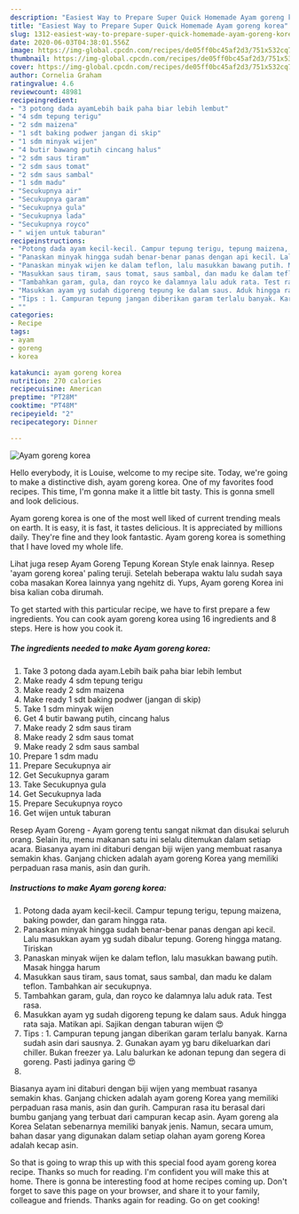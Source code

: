 ```yaml
---
description: "Easiest Way to Prepare Super Quick Homemade Ayam goreng korea"
title: "Easiest Way to Prepare Super Quick Homemade Ayam goreng korea"
slug: 1312-easiest-way-to-prepare-super-quick-homemade-ayam-goreng-korea
date: 2020-06-03T04:38:01.556Z
image: https://img-global.cpcdn.com/recipes/de05ff0bc45af2d3/751x532cq70/ayam-goreng-korea-foto-resep-utama.jpg
thumbnail: https://img-global.cpcdn.com/recipes/de05ff0bc45af2d3/751x532cq70/ayam-goreng-korea-foto-resep-utama.jpg
cover: https://img-global.cpcdn.com/recipes/de05ff0bc45af2d3/751x532cq70/ayam-goreng-korea-foto-resep-utama.jpg
author: Cornelia Graham
ratingvalue: 4.6
reviewcount: 48981
recipeingredient:
- "3 potong dada ayamLebih baik paha biar lebih lembut"
- "4 sdm tepung terigu"
- "2 sdm maizena"
- "1 sdt baking podwer jangan di skip"
- "1 sdm minyak wijen"
- "4 butir bawang putih cincang halus"
- "2 sdm saus tiram"
- "2 sdm saus tomat"
- "2 sdm saus sambal"
- "1 sdm madu"
- "Secukupnya air"
- "Secukupnya garam"
- "Secukupnya gula"
- "Secukupnya lada"
- "Secukupnya royco"
- " wijen untuk taburan"
recipeinstructions:
- "Potong dada ayam kecil-kecil. Campur tepung terigu, tepung maizena, baking powder, dan garam hingga rata."
- "Panaskan minyak hingga sudah benar-benar panas dengan api kecil. Lalu masukkan ayam yg sudah dibalur tepung. Goreng hingga matang. Tiriskan"
- "Panaskan minyak wijen ke dalam teflon, lalu masukkan bawang putih. Masak hingga harum"
- "Masukkan saus tiram, saus tomat, saus sambal, dan madu ke dalam teflon. Tambahkan air secukupnya."
- "Tambahkan garam, gula, dan royco ke dalamnya lalu aduk rata. Test rasa."
- "Masukkan ayam yg sudah digoreng tepung ke dalam saus. Aduk hingga rata saja. Matikan api. Sajikan dengan taburan wijen 😍"
- "Tips : 1. Campuran tepung jangan diberikan garam terlalu banyak. Karna sudah asin dari sausnya. 2. Gunakan ayam yg baru dikeluarkan dari chiller. Bukan freezer ya. Lalu balurkan ke adonan tepung dan segera di goreng. Pasti jadinya garing 😍"
- ""
categories:
- Recipe
tags:
- ayam
- goreng
- korea

katakunci: ayam goreng korea 
nutrition: 270 calories
recipecuisine: American
preptime: "PT28M"
cooktime: "PT48M"
recipeyield: "2"
recipecategory: Dinner

---
```



![Ayam goreng korea](https://img-global.cpcdn.com/recipes/de05ff0bc45af2d3/751x532cq70/ayam-goreng-korea-foto-resep-utama.jpg)

Hello everybody, it is Louise, welcome to my recipe site. Today, we're going to make a distinctive dish, ayam goreng korea. One of my favorites food recipes. This time, I'm gonna make it a little bit tasty. This is gonna smell and look delicious.

Ayam goreng korea is one of the most well liked of current trending meals on earth. It is easy, it is fast, it tastes delicious. It is appreciated by millions daily. They're fine and they look fantastic. Ayam goreng korea is something that I have loved my whole life.

Lihat juga resep Ayam Goreng Tepung Korean Style enak lainnya. Resep &#39;ayam goreng korea&#39; paling teruji. Setelah beberapa waktu lalu sudah saya coba masakan Korea lainnya yang ngehitz di. Yups, Ayam goreng Korea ini bisa kalian coba dirumah.


To get started with this particular recipe, we have to first prepare a few ingredients. You can cook ayam goreng korea using 16 ingredients and 8 steps. Here is how you cook it.

<!--inarticleads1-->

##### The ingredients needed to make Ayam goreng korea:

1. Take 3 potong dada ayam.Lebih baik paha biar lebih lembut
1. Make ready 4 sdm tepung terigu
1. Make ready 2 sdm maizena
1. Make ready 1 sdt baking podwer (jangan di skip)
1. Take 1 sdm minyak wijen
1. Get 4 butir bawang putih, cincang halus
1. Make ready 2 sdm saus tiram
1. Make ready 2 sdm saus tomat
1. Make ready 2 sdm saus sambal
1. Prepare 1 sdm madu
1. Prepare Secukupnya air
1. Get Secukupnya garam
1. Take Secukupnya gula
1. Get Secukupnya lada
1. Prepare Secukupnya royco
1. Get  wijen untuk taburan


Resep Ayam Goreng - Ayam goreng tentu sangat nikmat dan disukai seluruh orang. Selain itu, menu makanan satu ini selalu ditemukan dalam setiap acara. Biasanya ayam ini ditaburi dengan biji wijen yang membuat rasanya semakin khas. Ganjang chicken adalah ayam goreng Korea yang memiliki perpaduan rasa manis, asin dan gurih. 

<!--inarticleads2-->

##### Instructions to make Ayam goreng korea:

1. Potong dada ayam kecil-kecil. Campur tepung terigu, tepung maizena, baking powder, dan garam hingga rata.
1. Panaskan minyak hingga sudah benar-benar panas dengan api kecil. Lalu masukkan ayam yg sudah dibalur tepung. Goreng hingga matang. Tiriskan
1. Panaskan minyak wijen ke dalam teflon, lalu masukkan bawang putih. Masak hingga harum
1. Masukkan saus tiram, saus tomat, saus sambal, dan madu ke dalam teflon. Tambahkan air secukupnya.
1. Tambahkan garam, gula, dan royco ke dalamnya lalu aduk rata. Test rasa.
1. Masukkan ayam yg sudah digoreng tepung ke dalam saus. Aduk hingga rata saja. Matikan api. Sajikan dengan taburan wijen 😍
1. Tips : 1. Campuran tepung jangan diberikan garam terlalu banyak. Karna sudah asin dari sausnya. 2. Gunakan ayam yg baru dikeluarkan dari chiller. Bukan freezer ya. Lalu balurkan ke adonan tepung dan segera di goreng. Pasti jadinya garing 😍
1. 


Biasanya ayam ini ditaburi dengan biji wijen yang membuat rasanya semakin khas. Ganjang chicken adalah ayam goreng Korea yang memiliki perpaduan rasa manis, asin dan gurih. Campuran rasa itu berasal dari bumbu ganjang yang terbuat dari campuran kecap asin. Ayam goreng ala Korea Selatan sebenarnya memiliki banyak jenis. Namun, secara umum, bahan dasar yang digunakan dalam setiap olahan ayam goreng Korea adalah kecap asin. 

So that is going to wrap this up with this special food ayam goreng korea recipe. Thanks so much for reading. I'm confident you will make this at home. There is gonna be interesting food at home recipes coming up. Don't forget to save this page on your browser, and share it to your family, colleague and friends. Thanks again for reading. Go on get cooking!
